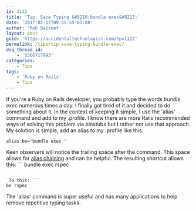 ```yaml
---
id: 1122
title: 'Tip: Save Typing &#8216;bundle exec&#8217;'
date: '2017-02-17T09:55:55-05:00'
author: 'Rob Bazinet'
layout: post
guid: 'https://accidentaltechnologist.com/?p=1122'
permalink: /tips/tip-save-typing-bundle-exec/
dsq_thread_id:
    - '5566717993'
categories:
    - Tips
tags:
    - 'Ruby on Rails'
    - Tips
---
```


If you're a Ruby on Rails developer, you probably type the words *bundle exec* numerous times a day. I finally got tired of it and decided to do something about it. In the context of keeping it simple, I use the 'alias' command and add to my .profile. I know there are more Rails recommended ways of solving this problem via binstubs but I rather not use that approach. My solution is simple, add an alias to my .profile like this:

```
alias be='bundle exec '
```

 Keen observers will notice the trailing space after the command. This space allows for [alias chaining](http://en.wikipedia.org/wiki/Alias_(command)#Chaining) and can be helpful. The resulting shortcut allows this: ```
bundle exec rspec
```

 To this: ```
be rspec
```

 The 'alias' command is super useful and has many applications to help remove repetitive typing tasks.